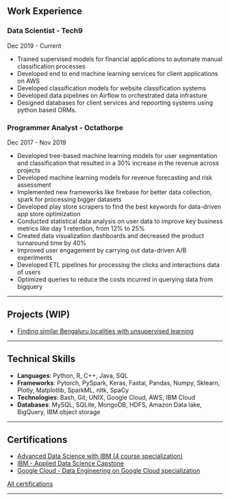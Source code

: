 ## Work Experience 

### Data Scientist - Tech9
Dec 2019 - Current
- Trained supervised models for financial applications to automate manual classification processes
- Developed end to end machine learning services for client applications on AWS
- Developed classification models for website classification systems 
- Developed data pipelines on Airflow to orchestrated data infrasture
- Designed databases for client services and repoorting systems using python based ORMs.
 
### Programmer Analyst - Octathorpe
Dec 2017 - Nov 2019
- Developed tree-based machine learning models for user segmentation and classification that resulted in a 30% increase in the revenue across projects
- Developed machine learning models for revenue forecasting and risk assessment
- Implemented new frameworks like firebase for better data collection, spark for processing bigger datasets
- Developed play store scrapers to find the best keywords for data-driven app store optimization
- Conducted statistical data analysis on user data to improve key business metrics like day 1 retention, from 12% to 25%
- Created data visualization dashboards and decreased the product turnaround time by 40%
- Improved user engagement by carrying out data-driven A/B experiments
- Developed ETL pipelines for processing the clicks and interactions data of users
- Optimized queries to reduce the costs incurred in querying data from bigquery


---
## Projects (WIP)

- [Finding similar Bengaluru localities with unsupervised learning](./projects/similar_bengaluru_neighbourhoods.md)
---
## Technical Skills
- **Languages**: Python, R, C++, Java, SQL
- **Frameworks**: Pytorch, PySpark, Keras, Fastai, Pandas, Numpy, Sklearn, Plotly, Matplotlib, SparkML, nltk, SpaCy
- **Technologies**: Bash, Git, UNIX, Google Cloud, AWS, IBM Cloud
- **Databases**: MySQL, SQLite, MongoDB, HDFS, Amazon Data lake, BigQuery, IBM object storage
  
---
## Certifications

- [Advanced Data Science with IBM (4 course specialization)](https://coursera.org/share/df6e3030dde2e5349de59125d3b12ac6)
- [IBM - Applied Data Science Capstone](https://www.youracclaim.com/badges/25608eae-5bef-4381-84b1-d5c101d129c0/public_url)
- [Google Cloud - Data Engineering on Google Cloud specialization](https://www.coursera.org/account/accomplishments/specialization/certificate/TT5RGYBZUGU2?utm_medium=certificate&utm_source=link&utm_campaign=copybutton_certificate)

[All certifications](./certifications.md)

---


